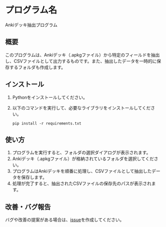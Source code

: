 # プログラム名

Ankiデッキ抽出プログラム

## 概要

このプログラムは、Ankiデッキ（.apkgファイル）から特定のフィールドを抽出し、CSVファイルとして出力するものです。また、抽出したデータを一時的に保存するフォルダも作成します。

## インストール

1. Pythonをインストールしてください。
2. 以下のコマンドを実行して、必要なライブラリをインストールしてください。

   ```
   pip install -r requirements.txt
   ```

## 使い方

1. プログラムを実行すると、フォルダの選択ダイアログが表示されます。
2. Ankiデッキ（.apkgファイル）が格納されているフォルダを選択してください。
3. プログラムはAnkiデッキを順番に処理し、CSVファイルとして抽出したデータを保存します。
4. 処理が完了すると、抽出されたCSVファイルの保存先のパスが表示されます。


## 改善・バグ報告

バグや改善の提案がある場合は、[issue](https://github.com/example/anki-deck-extractor/issues)を作成してください。
